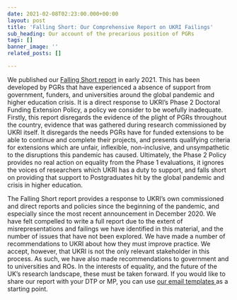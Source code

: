 ```yaml
---
date: 2021-02-08T02:23:00.000+00:00
layout: post
title: 'Falling Short: Our Comprehensive Report on UKRI Failings'
sub_heading: Our account of the precarious position of PGRs
tags: []
banner_image: ''
related_posts: []

---
```

We published our [Falling Short report](https://drive.google.com/file/d/1-6sBsboTyQ820axeJIFd8S4a2AOgSS5K/view) in early 2021. This has been developed by PGRs that have experienced a absence of support from government, funders, and universities around the global pandemic and higher education crisis. It is a direct response to UKRI’s Phase 2 Doctoral Funding Extension Policy, a policy we consider to be woefully inadequate. Firstly, this report disregards the evidence of the plight of PGRs throughout the country, evidence that was gathered during research commissioned by UKRI itself. It disregards the needs PGRs have for funded extensions to be able to continue and complete their projects, and presents qualifying criteria for extensions which are unfair, inflexible, non-inclusive, and unsympathetic to the disruptions this pandemic has caused. Ultimately, the Phase 2 Policy provides no real action on equality from the Phase 1 evaluations, it ignores the voices of researchers which UKRI has a duty to support, and falls short on providing that support to Postgraduates hit by the global pandemic and crisis in higher education.

The Falling Short report provides a response to UKRI’s own commissioned and direct reports and policies since the beginning of the pandemic, and especially since the most recent announcement in December 2020. We have felt compelled to write a full report due to the extent of misrepresentations and failings we have identified in this material, and the number of issues that have not been explored. We have made a number of recommendations to UKRI about how they must improve practice. We accept, however, that UKRI is not the only relevant stakeholder in this process. As such, we have also made recommendations to government and to universities and ROs. In the interests of equality, and the future of the UK’s research landscape, these must be taken forward. If you would like to share our report with your DTP or MP, you can use [our email templates ]()as a starting point.
